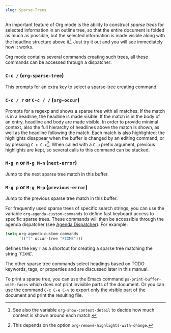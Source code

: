 ```yaml
---
slug: Sparse-Trees
---
```


An important feature of Org mode is the ability to construct *sparse trees* for selected information in an outline tree, so that the entire document is folded as much as possible, but the selected information is made visible along with the headline structure above it[^1]. Just try it out and you will see immediately how it works.

Org mode contains several commands creating such trees, all these commands can be accessed through a dispatcher:

### `C-c /` (`org-sparse-tree`)

This prompts for an extra key to select a sparse-tree creating command.

### `C-c / r` or `C-c / /` (`org-occur`)

Prompts for a regexp and shows a sparse tree with all matches. If the match is in a headline, the headline is made visible. If the match is in the body of an entry, headline and body are made visible. In order to provide minimal context, also the full hierarchy of headlines above the match is shown, as well as the headline following the match. Each match is also highlighted; the highlights disappear when the buffer is changed by an editing command, or by pressing `C-c C-c`[^2]. When called with a `C-u` prefix argument, previous highlights are kept, so several calls to this command can be stacked.

### `M-g n` or `M-g M-n` (`next-error`)

Jump to the next sparse tree match in this buffer.

### `M-g p` or `M-g M-p` (`previous-error`)

Jump to the previous sparse tree match in this buffer.

For frequently used sparse trees of specific search strings, you can use the variable `org-agenda-custom-commands` to define fast keyboard access to specific sparse trees. These commands will then be accessible through the agenda dispatcher (see [Agenda Dispatcher](/docs/org/Agenda-Dispatcher)). For example:

```lisp
(setq org-agenda-custom-commands
      '(("f" occur-tree "FIXME")))
```

defines the key `f` as a shortcut for creating a sparse tree matching the string ‘`FIXME`’.

The other sparse tree commands select headings based on TODO keywords, tags, or properties and are discussed later in this manual.

To print a sparse tree, you can use the Emacs command `ps-print-buffer-with-faces` which does not print invisible parts of the document. Or you can use the command `C-c C-e C-v` to export only the visible part of the document and print the resulting file.

[^1]: See also the variable `org-show-context-detail` to decide how much context is shown around each match.

[^2]: This depends on the option `org-remove-highlights-with-change`.
